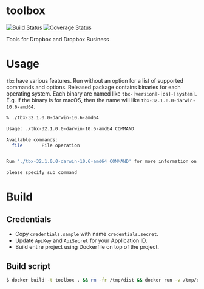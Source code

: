 # toolbox

[![Build Status](https://travis-ci.org/watermint/toolbox.svg?branch=master)](https://travis-ci.org/watermint/toolbox)
[![Coverage Status](https://coveralls.io/repos/github/watermint/toolbox/badge.svg?branch=master)](https://coveralls.io/github/watermint/toolbox?branch=master)

Tools for Dropbox and Dropbox Business

# Usage

`tbx` have various features. Run without an option for a list of supported commands and options.
Released package contains binaries for each operating system. Each binary are named like `tbx-[version]-[os]-[system]`. E.g. if the binary is for macOS, then the name will like `tbx-32.1.0.0-darwin-10.6-amd64`.

```bash
% ./tbx-32.1.0.0-darwin-10.6-amd64

Usage: ./tbx-32.1.0.0-darwin-10.6-amd64 COMMAND

Available commands:
  file       File operation


Run './tbx-32.1.0.0-darwin-10.6-amd64 COMMAND' for more information on a command.

please specify sub command
```

# Build

## Credentials

* Copy `credentials.sample` with name `credentials.secret`.
* Update `ApiKey` and `ApiSecret` for your Application ID.
* Build entire project using Dockerfile on top of the project.

## Build script

```bash
$ docker build -t toolbox . && rm -fr /tmp/dist && docker run -v /tmp/dist:/dist:rw --rm toolbox
```

